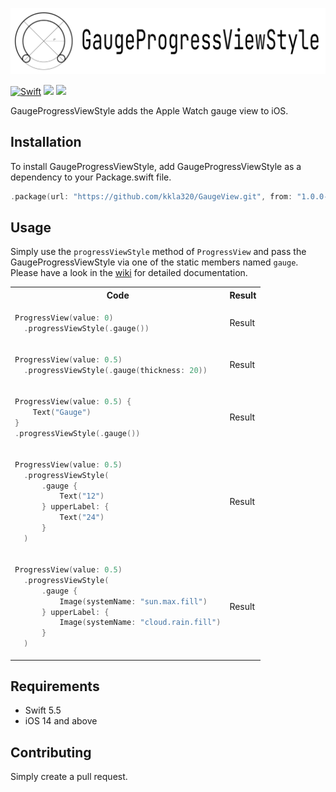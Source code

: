 ![](logo.png)

[![Swift](https://github.com/kkla320/GaugeProgressViewStyle/actions/workflows/swift.yml/badge.svg?branch=develop&event=push)](https://github.com/kkla320/GaugeProgressViewStyle/actions/workflows/swift.yml) ![](https://img.shields.io/badge/Swift-5.5-orange) ![](https://img.shields.io/badge/spm-compatible-green)

GaugeProgressViewStyle adds the Apple Watch gauge view to iOS.

## Installation

To install GaugeProgressViewStyle, add GaugeProgressViewStyle as a dependency to your Package.swift file.

```swift
.package(url: "https://github.com/kkla320/GaugeView.git", from: "1.0.0-beta.2")
```

## Usage

Simply use the `progressViewStyle` method of `ProgressView` and pass the GaugeProgressViewStyle via one of the static members named `gauge`.
Please have a look in the [wiki](https://github.com/kkla320/GaugeProgressViewStyle/wiki) for detailed documentation.

<table>
<tr>
  <th>Code</th>
  <th>Result</th>
</tr>
<tr>
  <td>

  ```swift
  ProgressView(value: 0)
    .progressViewStyle(.gauge())
  ```

  </td>
  <td>Result</td>
</tr>
<tr>
  <td>

  ```swift
  ProgressView(value: 0.5)
    .progressViewStyle(.gauge(thickness: 20))
  ```

  </td>
  <td>Result</td>
</tr>
<tr>
  <td>

  ```swift
  ProgressView(value: 0.5) {
      Text("Gauge")
  }
  .progressViewStyle(.gauge())
  ```

  </td>
  <td>Result</td>
</tr>
<tr>
  <td>

  ```swift
  ProgressView(value: 0.5)
    .progressViewStyle(
        .gauge {
            Text("12")
        } upperLabel: {
            Text("24")
        }
    )
  ```

  </td>
  <td>Result</td>
</tr>
<tr>
  <td>

  ```swift
  ProgressView(value: 0.5)
    .progressViewStyle(
        .gauge {
            Image(systemName: "sun.max.fill")
        } upperLabel: {
            Image(systemName: "cloud.rain.fill")
        }
    )
  ```

  </td>
  <td>Result</td>
</tr>
</table>

## Requirements

- Swift 5.5
- iOS 14 and above

## Contributing

Simply create a pull request.
